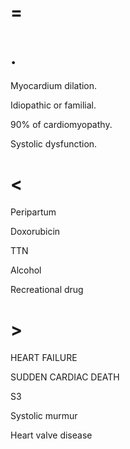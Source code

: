 # =

# .

Myocardium dilation.

Idiopathic or familial.

90% of cardiomyopathy.

Systolic dysfunction.

# <

Peripartum

Doxorubicin

TTN

Alcohol

Recreational drug

# >

HEART FAILURE

SUDDEN CARDIAC DEATH

S3

Systolic murmur

Heart valve disease
